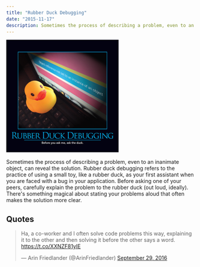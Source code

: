 ```yaml
---
title: "Rubber Duck Debugging"
date: "2015-11-17"
description: Sometimes the process of describing a problem, even to an inanimate object, can reveal the solution.
---
```


![Rubber Duck Debugging](images/RubberDuckDebugging-400x400-300x300.png)

Sometimes the process of describing a problem, even to an inanimate object, can reveal the solution. Rubber duck debugging refers to the practice of using a small toy, like a rubber duck, as your first assistant when you are faced with a bug in your application. Before asking one of your peers, carefully explain the problem to the rubber duck (out loud, ideally). There's something magical about stating your problems aloud that often makes the solution more clear.

## Quotes

<blockquote class="twitter-tweet" data-lang="en"><p lang="en" dir="ltr">Ha, a co-worker and I often solve code problems this way, explaining it to the other and then solving it before the other says a word. <a href="https://t.co/XXNZF81yIE">https://t.co/XXNZF81yIE</a></p>— Arin Friedlander (@ArinFriedlander) <a href="https://twitter.com/ArinFriedlander/status/781527691740733440">September 29, 2016</a></blockquote>
<script async src="//platform.twitter.com/widgets.js" charset="utf-8"></script>
